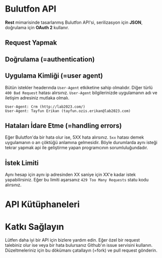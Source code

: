 # Bulutfon API

**Rest** mimarisinde tasarlanmış Bulutfon API'si, serilizasyon için **JSON**, doğrulama için **OAuth 2** kullanır.

## Request Yapmak

## Doğrulama (=authentication)

## Uygulama Kimliği (=user agent)

Bütün istekler headerında `User-Agent` etkiketine sahip olmalıdır. Diğer türlü `400 Bad Request` hatası alırsınız. `User-Agent` bilgilerinizde uygulamanın adı ve iletişim adresiniz mutlaka olmalı.

```
User-Agent: Crm (http://lab2023.com/)
User-Agent: Tayfun Erikan (tayfun.ozis.erikan@lab2023.com) 
```

## Hataları İdare Etme (=handling errors) 

Eğer Bulutfon'da bir hata olur ise, 5XX hata alırsınız. `5xx` hatası demek uygulamanın o an çöktüğü anlamına gelmesidir. Böyle durumlarda aynı isteği tekrar yapmak api ile geliştirme yapan programcının sorumluluğundadır.

## İstek Limiti

Aynı hesap için aynı ip adresinden XX saniye için XX'e kadar istek yapabilirsiniz. Eğer bu limiti aşarsanız `429 Too Many Requests` statu kodu alırsınız.

# API Kütüphaneleri

# Katkı Sağlayın

Lütfen daha iyi bir API için bizlere yardım edin. Eğer özel bir request talebiniz olur ise veya bir hata bulursanız Github'ın issue servisini kullanın. Düzeltmeleriniz için bu dökümanı çatallayın (=fork) ve pull request gönderin.
